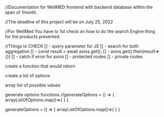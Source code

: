 //Documentation for WellMED frontend with backend database within the span of 1month.

//The deadline of this project will be on July 25, 2022

//For WellMed You have to 1st check on how to do the search Engine thing for the products presented.

//Things to CHECK
[] - query parameter for JS
[] - search for both aggregation
[] - const result = await axios.get();
[] - axios.get().then(result=>{})
[] - catch if error for axios
[] - protected routes
[] - private routes

create a function that would return

create a list of options

array list of possible values

generate options functions
//generateOptions = () => {
arrayListOfOptions.map()=>{<options> </options>}
}

generateOptions = () => {
arrayListOfOptions.map()=>{<options> </options>}
}
